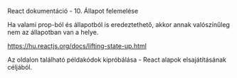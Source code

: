 React dokumentáció - 10. Állapot felemelése

Ha valami prop-ból és állapotból is eredeztethető, akkor annak valószínűleg nem az állapotban van a helye.

https://hu.reactjs.org/docs/lifting-state-up.html

Az oldalon található példakódok kipróbálása - React alapok elsajátításának céljából.